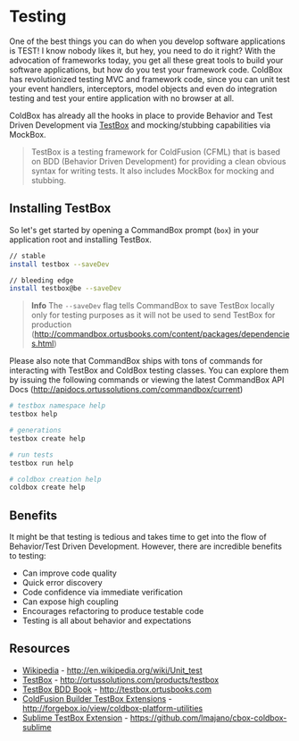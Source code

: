 # Testing

One of the best things you can do when you develop software applications is TEST! I know nobody likes it, but hey, you need to do it right? With the advocation of frameworks today, you get all these great tools to build your software applications, but how do you test your framework code. ColdBox has revolutionized testing MVC and framework code, since you can unit test your event handlers, interceptors, model objects and even do integration testing and test your entire application with no browser at all. 

ColdBox has already all the hooks in place to provide Behavior and Test Driven Development via [TestBox](http://www.ortussolutions.com/products/testbox) and mocking/stubbing capabilities via MockBox. 

> TestBox is a testing framework for ColdFusion (CFML) that is based on BDD (Behavior Driven Development) for providing a clean obvious syntax for writing tests. It also includes MockBox for mocking and stubbing.

## Installing TestBox
So let's get started by opening a CommandBox prompt (`box`) in your application root and installing TestBox.

```bash
// stable
install testbox --saveDev

// bleeding edge
install testbox@be --saveDev
```

> **Info** The `--saveDev` flag tells CommandBox to save TestBox locally only for testing purposes as it will not be used to send TestBox for production (http://commandbox.ortusbooks.com/content/packages/dependencies.html)

Please also note that CommandBox ships with tons of commands for interacting with TestBox and ColdBox testing classes.  You can explore them by issuing the following commands or viewing the latest CommandBox API Docs (http://apidocs.ortussolutions.com/commandbox/current)

```bash
# testbox namespace help
testbox help

# generations
testbox create help

# run tests
testbox run help

# coldbox creation help
coldbox create help
```

## Benefits
It might be that testing is tedious and takes time to get into the flow of Behavior/Test Driven Development. However, there are incredible benefits to testing:

* Can improve code quality
* Quick error discovery
* Code confidence via immediate verification
* Can expose high coupling
* Encourages refactoring to produce testable code
* Testing is all about behavior and expectations

## Resources

* [Wikipedia](http://en.wikipedia.org/wiki/Unit_test) - http://en.wikipedia.org/wiki/Unit_test
* [TestBox](http://ortussolutions.com/products/testbox) - http://ortussolutions.com/products/testbox
* [TestBox BDD Book](http://testbox.ortusbooks.com) - http://testbox.ortusbooks.com
* [ColdFusion Builder TestBox Extensions](http://forgebox.io/view/coldbox-platform-utilities) - http://forgebox.io/view/coldbox-platform-utilities
* [Sublime TestBox Extension](https://github.com/lmajano/cbox-coldbox-sublime) - https://github.com/lmajano/cbox-coldbox-sublime
